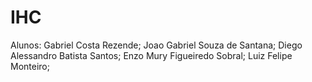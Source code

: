 # IHC
 Alunos: 
Gabriel Costa Rezende;
Joao Gabriel Souza de Santana;
Diego Alessandro Batista Santos;
Enzo Mury Figueiredo Sobral;
Luiz Felipe Monteiro;

